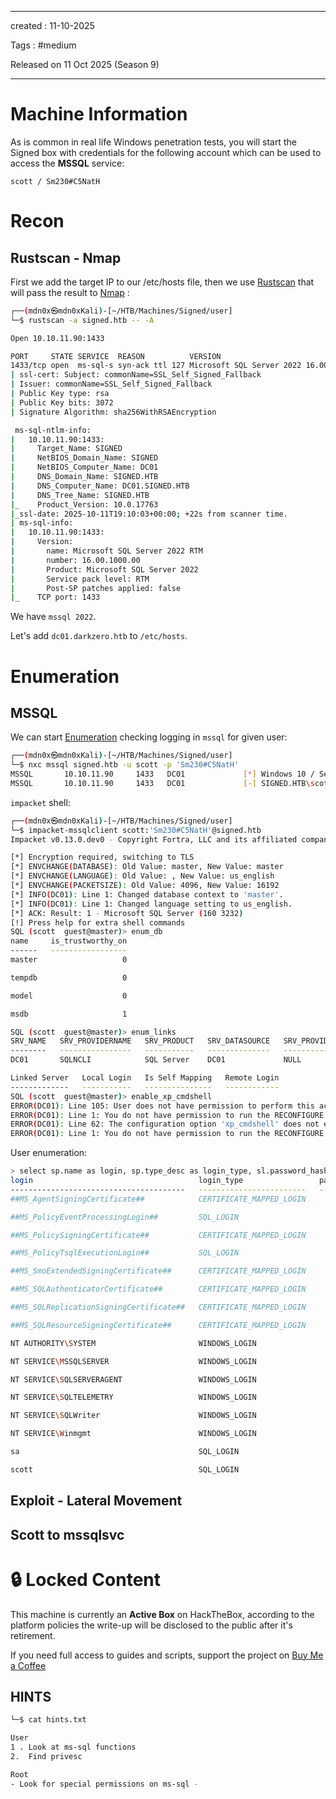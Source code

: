 - - - 
created : 11-10-2025 

Tags : #medium 

Released on 11 Oct 2025 (Season 9)
- - - 
# Machine Information

As is common in real life Windows penetration tests, you will start the Signed box with credentials for the following account which can be used to access the **MSSQL** service: 

`scott / Sm230#C5NatH`
# Recon
## Rustscan - Nmap

First we add the target IP to our /etc/hosts file, then we use [Rustscan](../../../3%20-%20Tags/Hacking%20Tools/Rustscan.md) that will pass the result to [Nmap](../../../3%20-%20Tags/Hacking%20Tools/Nmap.md) :

```bash
┌──(mdn0x㉿mdn0xKali)-[~/HTB/Machines/Signed/user]
└─$ rustscan -a signed.htb -- -A

Open 10.10.11.90:1433

PORT     STATE SERVICE  REASON          VERSION
1433/tcp open  ms-sql-s syn-ack ttl 127 Microsoft SQL Server 2022 16.00.1000.00; RTM
| ssl-cert: Subject: commonName=SSL_Self_Signed_Fallback
| Issuer: commonName=SSL_Self_Signed_Fallback
| Public Key type: rsa
| Public Key bits: 3072
| Signature Algorithm: sha256WithRSAEncryption

 ms-sql-ntlm-info: 
|   10.10.11.90:1433: 
|     Target_Name: SIGNED
|     NetBIOS_Domain_Name: SIGNED
|     NetBIOS_Computer_Name: DC01
|     DNS_Domain_Name: SIGNED.HTB
|     DNS_Computer_Name: DC01.SIGNED.HTB
|     DNS_Tree_Name: SIGNED.HTB
|_    Product_Version: 10.0.17763
|_ssl-date: 2025-10-11T19:10:03+00:00; +22s from scanner time.
| ms-sql-info: 
|   10.10.11.90:1433: 
|     Version: 
|       name: Microsoft SQL Server 2022 RTM
|       number: 16.00.1000.00
|       Product: Microsoft SQL Server 2022
|       Service pack level: RTM
|       Post-SP patches applied: false
|_    TCP port: 1433
```

We have `mssql 2022`.

Let's add `dc01.darkzero.htb` to `/etc/hosts`. 
# Enumeration

## MSSQL

We can start [Enumeration](../../../3%20-%20Tags/Hacking%20Concepts/Enumeration.md) checking logging in `mssql` for given user:

```bash
┌──(mdn0x㉿mdn0xKali)-[~/HTB/Machines/Signed/user]
└─$ nxc mssql signed.htb -u scott -p 'Sm230#C5NatH'          
MSSQL       10.10.11.90     1433   DC01             [*] Windows 10 / Server 2019 Build 17763 (name:DC01) (domain:SIGNED.HTB)
MSSQL       10.10.11.90     1433   DC01             [-] SIGNED.HTB\scott:Sm230#C5NatH (Login failed. The login is from an untrusted domain and cannot be used with Integrated authentication. Please try again with or without '--local-auth')
```

`impacket` shell:

```bash
┌──(mdn0x㉿mdn0xKali)-[~/HTB/Machines/Signed/user]
└─$ impacket-mssqlclient scott:'Sm230#C5NatH'@signed.htb   
Impacket v0.13.0.dev0 - Copyright Fortra, LLC and its affiliated companies 

[*] Encryption required, switching to TLS
[*] ENVCHANGE(DATABASE): Old Value: master, New Value: master
[*] ENVCHANGE(LANGUAGE): Old Value: , New Value: us_english
[*] ENVCHANGE(PACKETSIZE): Old Value: 4096, New Value: 16192
[*] INFO(DC01): Line 1: Changed database context to 'master'.
[*] INFO(DC01): Line 1: Changed language setting to us_english.
[*] ACK: Result: 1 - Microsoft SQL Server (160 3232) 
[!] Press help for extra shell commands
SQL (scott  guest@master)> enum_db
name     is_trustworthy_on   
------   -----------------   
master                   0   

tempdb                   0   

model                    0   

msdb                     1   

SQL (scott  guest@master)> enum_links
SRV_NAME   SRV_PROVIDERNAME   SRV_PRODUCT   SRV_DATASOURCE   SRV_PROVIDERSTRING   SRV_LOCATION   SRV_CAT   
--------   ----------------   -----------   --------------   ------------------   ------------   -------   
DC01       SQLNCLI            SQL Server    DC01             NULL                 NULL           NULL      

Linked Server   Local Login   Is Self Mapping   Remote Login   
-------------   -----------   ---------------   ------------   
SQL (scott  guest@master)> enable_xp_cmdshell
ERROR(DC01): Line 105: User does not have permission to perform this action.
ERROR(DC01): Line 1: You do not have permission to run the RECONFIGURE statement.
ERROR(DC01): Line 62: The configuration option 'xp_cmdshell' does not exist, or it may be an advanced option.
ERROR(DC01): Line 1: You do not have permission to run the RECONFIGURE statement.
```

User enumeration:

```bash
> select sp.name as login, sp.type_desc as login_type, sl.password_hash, sp.create_date, sp.modify_date, case when sp.is_disabled = 1 then 'Disabled' else 'Enabled' end as status from sys.server_principals sp left join sys.sql_logins sl on sp.principal_id = sl.principal_id where sp.type not in ('G', 'R') order by sp.name;
login                                     login_type                 password_hash   create_date   modify_date   status     
---------------------------------------   ------------------------   -------------   -----------   -----------   --------   
##MS_AgentSigningCertificate##            CERTIFICATE_MAPPED_LOGIN            NULL   2022-10-08 06:32:07   2022-10-08 06:32:07   b'Enabled'   

##MS_PolicyEventProcessingLogin##         SQL_LOGIN                           NULL   2022-10-08 06:32:02   2025-10-02 09:27:32   b'Disabled'   

##MS_PolicySigningCertificate##           CERTIFICATE_MAPPED_LOGIN            NULL   2022-10-08 06:30:40   2022-10-08 06:30:40   b'Enabled'   

##MS_PolicyTsqlExecutionLogin##           SQL_LOGIN                           NULL   2022-10-08 06:32:02   2025-10-02 09:27:32   b'Disabled'   

##MS_SmoExtendedSigningCertificate##      CERTIFICATE_MAPPED_LOGIN            NULL   2022-10-08 06:30:40   2022-10-08 06:30:40   b'Enabled'   

##MS_SQLAuthenticatorCertificate##        CERTIFICATE_MAPPED_LOGIN            NULL   2022-10-08 06:30:40   2022-10-08 06:30:40   b'Enabled'   

##MS_SQLReplicationSigningCertificate##   CERTIFICATE_MAPPED_LOGIN            NULL   2022-10-08 06:30:40   2022-10-08 06:30:40   b'Enabled'   

##MS_SQLResourceSigningCertificate##      CERTIFICATE_MAPPED_LOGIN            NULL   2022-10-08 06:30:40   2022-10-08 06:30:40   b'Enabled'   

NT AUTHORITY\SYSTEM                       WINDOWS_LOGIN                       NULL   2025-10-02 09:27:32   2025-10-02 09:27:32   b'Enabled'   

NT SERVICE\MSSQLSERVER                    WINDOWS_LOGIN                       NULL   2025-10-02 09:27:32   2025-10-02 09:27:32   b'Enabled'   

NT SERVICE\SQLSERVERAGENT                 WINDOWS_LOGIN                       NULL   2025-10-02 09:27:32   2025-10-02 09:27:32   b'Enabled'   

NT SERVICE\SQLTELEMETRY                   WINDOWS_LOGIN                       NULL   2025-10-02 09:27:33   2025-10-02 09:27:33   b'Enabled'   

NT SERVICE\SQLWriter                      WINDOWS_LOGIN                       NULL   2025-10-02 09:27:32   2025-10-02 09:27:32   b'Enabled'   

NT SERVICE\Winmgmt                        WINDOWS_LOGIN                       NULL   2025-10-02 09:27:32   2025-10-02 09:27:32   b'Enabled'   

sa                                        SQL_LOGIN                           NULL   2003-04-08 09:10:35   2025-10-11 12:44:25   b'Enabled'   

scott                                     SQL_LOGIN                           NULL   2025-10-02 09:33:29   2025-10-11 12:36:59   b'Enabled'   
```
## Exploit - Lateral Movement

## Scott to mssqlsvc

# 🔒 Locked Content

This machine is currently an **Active Box** on HackTheBox, according to the platform policies the write-up will be disclosed to the public after it's retirement.

If you need full access to guides and scripts, support the project on [Buy Me a Coffee](https://buymeacoffee.com/mdn0x)
## HINTS

```bash
└─$ cat hints.txt                 

User
1 . Look at ms-sql functions
2.  Find privesc

Root
- Look for special permissions on ms-sql -
```